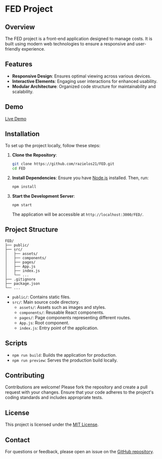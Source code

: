 # FED Project

## Overview

The FED project is a front-end application designed to manage costs. It is built using modern web technologies to ensure a responsive and user-friendly experience.

## Features

- **Responsive Design**: Ensures optimal viewing across various devices.
- **Interactive Elements**: Engaging user interactions for enhanced usability.
- **Modular Architecture**: Organized code structure for maintainability and scalability.

## Demo

[Live Demo](https://razielos21.github.io/FED/)

## Installation

To set up the project locally, follow these steps:

1. **Clone the Repository**:

   ```bash
   git clone https://github.com/razielos21/FED.git
   cd FED
   ```

2. **Install Dependencies**: Ensure you have [Node.js](https://nodejs.org/) installed. Then, run:

   ```bash
   npm install
   ```

3. **Start the Development Server**:

   ```bash
   npm start
   ```

   The application will be accessible at `http://localhost:3000/FED/`.

## Project Structure

```
FED/
├── public/
├── src/
│   ├── assets/
│   ├── components/
│   ├── pages/
│   ├── App.js
│   ├── index.js
│   └── ...
├── .gitignore
├── package.json
└── ...
```

- `public/`: Contains static files.
- `src/`: Main source code directory.
    - `assets/`: Assets such as images and styles.
    - `components/`: Reusable React components.
    - `pages/`: Page components representing different routes.
    - `App.js`: Root component.
    - `index.js`: Entry point of the application.

## Scripts

- `npm run build`: Builds the application for production.
- `npm run preview`: Serves the production build locally.

## Contributing

Contributions are welcome! Please fork the repository and create a pull request with your changes. Ensure that your code adheres to the project's coding standards and includes appropriate tests.

## License

This project is licensed under the [MIT License](LICENSE).

## Contact

For questions or feedback, please open an issue on the [GitHub repository](https://github.com/yotam4h/FED/issues).



